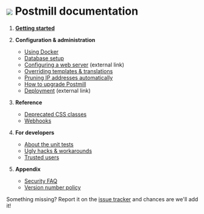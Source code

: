 # ![](assets/postmill-128.png) Postmill documentation

1. **[Getting started](../README.md#getting-started)**

2. **Configuration & administration**

    * [Using Docker](docker.md)
    * [Database setup](database-setup.md)
    * [Configuring a web server][web server] (external link)
    * [Overriding templates & translations](overrides.md)
    * [Pruning IP addresses automatically](pruning-ips.md)
    * [How to upgrade Postmill](upgrading.md)
    * [Deployment][deploy] (external link)

3. **Reference**

    * [Deprecated CSS classes](deprecated-css-classes.md)
    * [Webhooks](webhooks.md)

4. **For developers**
    * [About the unit tests](about-the-unit-tests.md)
    * [Ugly hacks & workarounds](workarounds.md)
    * [Trusted users](trusted_users.md)

5. **Appendix**
    * [Security FAQ](security.md)
    * [Version number policy](version-policy.md)

Something missing? Report it on the [issue tracker][issues] and chances are
we'll add it!


[deploy]: https://symfony.com/doc/4.1/deployment.html
[web server]: https://symfony.com/doc/4.1/setup/web_server_configuration.html
[issues]: https://gitlab.com/edgyemma/Postmill/issues
